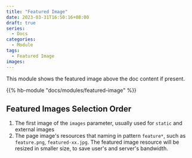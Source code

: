 ```yaml
---
title: "Featured Image"
date: 2023-03-31T16:50:16+08:00
draft: true
series:
  - Docs
categories:
  - Module
tags:
  - Featured Image
images:
---
```


This module shows the featured image above the doc content if present.

<!--more-->

{{% hb-module "docs/modules/featured-image" %}}

## Featured Images Selection Order

1. The first image of the `images` parameter, usually used for `static` and external images
2. The page image's resources that naming in pattern `feature*`, such as `feature.png`, `featured-xx.jpg`. The featured image resource will be resized in smaller size, to save user's and server's bandwidth.

